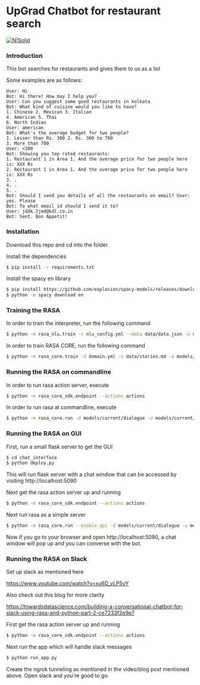 # UpGrad Chatbot for restaurant search

[![N|Solid](https://cldup.com/dTxpPi9lDf.thumb.png)](https://nodesource.com/products/nsolid)
### Introduction

This bot searches for restaurants and gives them to us as a list

Some examples are as follows:
```
User: Hi
Bot: Hi there! How may I help you?
User: Can you suggest some good restaurants in kolkata 
Bot: What kind of cuisine would you like to have?
1. Chinese 2. Mexican 3. Italian
4. American 5. Thai
6. North Indian
User: american
Bot: What's the average budget for two people?
1. Lesser than Rs. 300 2. Rs. 300 to 700
3. More than 700
User: <300
Bot: Showing you top rated restaurants:
1. Restaurant 1 in Area 1. And the average price for two people here is: XXX Rs
2. Restaurant 1 in Area 1. And the average price for two people here is: XXX Rs
3. .
4. .
5. .
Bot: Should I send you details of all the restaurants on email? User: yes. Please
Bot: To what email id should I send it to?
User: jddk.2jmd@kdl.co.in
Bot: Sent. Bon Appetit!
```


### Installation

Download this repo and cd into the folder

Install the dependencies
```sh
$ pip install -r requirements.txt
```
Install the spacy en library
```sh
$ pip install https://github.com/explosion/spacy-models/releases/download/en_core_web_md-2.0.0/en_core_web_md-2.0.0.tar.gz
$ python -m spacy download en
```

### Training the RASA 

In order to train the interpreter, run the following command

```sh
$ python -m rasa_nlu.train -c nlu_config.yml --data data/data.json -o models --fixed_model_name nlu --project current --verbose
```

In order to train RASA CORE, run the following command

```sh
$ python -m rasa_core.train -d domain.yml -s data/stories.md -o models/current/dialogue -c policies.yml
```

### Running the RASA on commandline

In order to run rasa action server, execute
```sh
$ python -m rasa_core_sdk.endpoint --actions actions
```


In order to run rasa at commandline, execute
```sh
$ python -m rasa_core.run -d models/current/dialogue -u models/current/nlu --endpoints endpoints.yml
```

### Running the RASA on GUI
First, run a small flask server to get the GUI
```sh
$ cd chat_interface
$ python deploy.py
```
This will run flask server with a chat window that can be accessed by visiting
http://localhost:5090

Next get the rasa action server up and running
```sh
$ python -m rasa_core_sdk.endpoint --actions actions
```

Next run rasa as a simple server
```sh
$ python -m rasa_core.run --enable_api -d models/current/dialogue -u models/current/nlu -o out.log --endpoints endpoints.yml
```

Now if you go to your browser and open http://localhost:5090, a chat window will pop up and you can converse with the bot.


### Running the RASA on Slack

Set up slack as mentioned here

https://www.youtube.com/watch?v=xu6D_vLP5vY

Also check out this blog for more clarity 

https://towardsdatascience.com/building-a-conversational-chatbot-for-slack-using-rasa-and-python-part-2-ce7233f2e9e7

First get the rasa action server up and running
```sh
$ python -m rasa_core_sdk.endpoint --actions actions
```

Next run the app which will handle slack messages
```sh
$ python run_app.py
```

Create the ngrok tunneling as mentioned in the video/blog post mentioned above.
Open slack and you're good to go.
